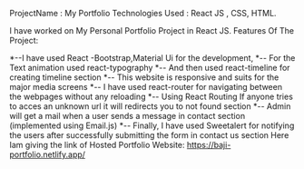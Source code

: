ProjectName : My Portfolio
Technologies Used : React JS , CSS, HTML.

I have worked on My Personal Portfolio Project in React JS. 
Features Of The Project:

*--I have used React -Bootstrap,Material Ui for the development,
*-- For the Text animation used react-typography
*-- And then used react-timeline for creating timeline section
*-- This website is responsive and suits for the major media screens
*-- I have used react-router for navigating between the webpages without any reloading 
*-- Using React Routing If anyone tries to acces an unknown url it will redirects you to not found section
*-- Admin will get a mail when a user sends a message in contact section (implemented using Email.js)
*-- Finally, I have used Sweetalert for notifying the users after successfully submitting the form in contact us section
Here Iam giving the link of Hosted Portfolio Website: https://baji-portfolio.netlify.app/
